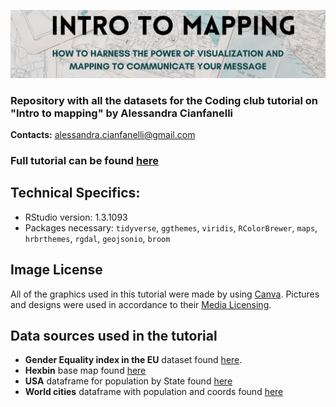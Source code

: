 ![](https://github.com/Ale-cianfa/CC-intro-to-maps/blob/main/header1.png)

### Repository with all the datasets for the Coding club tutorial on "Intro to mapping" by Alessandra Cianfanelli

**Contacts:** alessandra.cianfanelli@gmail.com

### Full tutorial can be found [here](https://eddatascienceees.github.io/tutorial-Ale-cianfa/)

## Technical Specifics: 
- RStudio version: 1.3.1093
- Packages necessary: `tidyverse`, `ggthemes`, `viridis`, `RColorBrewer`, `maps`, `hrbrthemes`, `rgdal`, `geojsonio`, `broom` 

## Image License
All of the graphics used in this tutorial were made by using [Canva](https://www.canva.com/). Pictures and designs were used in accordance to their [Media Licensing](https://about.canva.com/license-agreements/free-media/).

## Data sources used in the tutorial 
- **Gender Equality index in the EU** dataset found [here](https://data.europa.eu/euodp/en/data/dataset/gender-equality-index/resource/1937ea33-7be1-486f-9126-7b60f087d4e4). 
- **Hexbin** base map found [here](https://team.carto.com/u/andrew/tables/andrew.us_states_hexgrid/public/map)
- **USA** dataframe for population by State found [here](https://github.com/CivilServiceUSA/us-states)
- **World cities** dataframe with population and coords found [here](https://github.com/IBM/knative-serverless/tree/master/src/destination)
